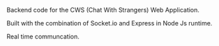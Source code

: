 Backend code for the CWS (Chat With Strangers) Web Application.

Built with the combination of Socket.io and Express in Node Js runtime.

Real time communcation.
